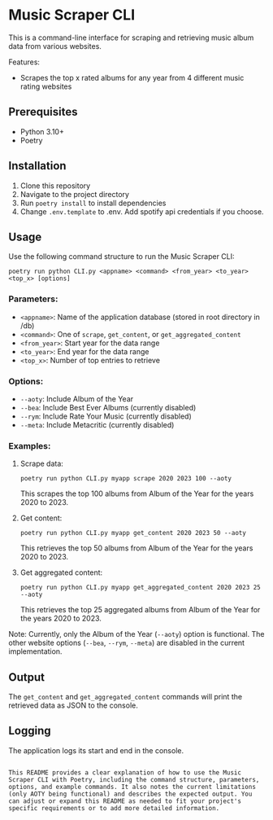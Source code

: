# Music Scraper CLI

This is a command-line interface for scraping and retrieving music album data from various websites.

Features:
- Scrapes the top x rated albums for any year from 4 different music rating websites



## Prerequisites

- Python 3.10+
- Poetry

## Installation

1. Clone this repository
2. Navigate to the project directory
3. Run `poetry install` to install dependencies
4. Change `.env.template` to .env. Add spotify api credentials if you choose.

## Usage

Use the following command structure to run the Music Scraper CLI:

```
poetry run python CLI.py <appname> <command> <from_year> <to_year> <top_x> [options]
```

### Parameters:

- `<appname>`: Name of the application database (stored in root directory in /db)
- `<command>`: One of `scrape`, `get_content`, or `get_aggregated_content`
- `<from_year>`: Start year for the data range
- `<to_year>`: End year for the data range
- `<top_x>`: Number of top entries to retrieve

### Options:

- `--aoty`: Include Album of the Year
- `--bea`: Include Best Ever Albums (currently disabled)
- `--rym`: Include Rate Your Music (currently disabled)
- `--meta`: Include Metacritic (currently disabled)

### Examples:

1. Scrape data:
   ```
   poetry run python CLI.py myapp scrape 2020 2023 100 --aoty
   ```
   This scrapes the top 100 albums from Album of the Year for the years 2020 to 2023.

2. Get content:
   ```
   poetry run python CLI.py myapp get_content 2020 2023 50 --aoty
   ```
   This retrieves the top 50 albums from Album of the Year for the years 2020 to 2023.

3. Get aggregated content:
   ```
   poetry run python CLI.py myapp get_aggregated_content 2020 2023 25 --aoty
   ```
   This retrieves the top 25 aggregated albums from Album of the Year for the years 2020 to 2023.

Note: Currently, only the Album of the Year (`--aoty`) option is functional. The other website options (`--bea`, `--rym`, `--meta`) are disabled in the current implementation.

## Output

The `get_content` and `get_aggregated_content` commands will print the retrieved data as JSON to the console.

## Logging

The application logs its start and end in the console.

```

This README provides a clear explanation of how to use the Music Scraper CLI with Poetry, including the command structure, parameters, options, and example commands. It also notes the current limitations (only AOTY being functional) and describes the expected output. You can adjust or expand this README as needed to fit your project's specific requirements or to add more detailed information.
